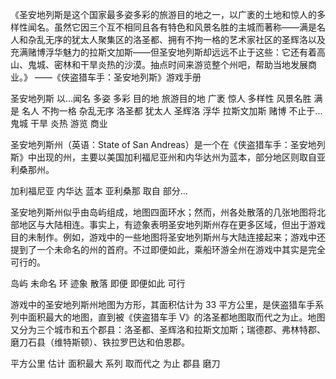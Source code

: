 <!-- https://gta.fandom.com/zh/wiki/State_of_San_Andreas_(3D世界) -->

《圣安地列斯是这个国家最多姿多彩的旅游目的地之一，以广袤的土地和惊人的多样性闻名。虽然它因三个互不相同且各有特色和风景名胜的主城而著称——满是名人和杂乱无序的犹太人聚集区的洛圣都、拥有不拘一格的艺术家社区的圣辉洛以及充满赌博浮华魅力的拉斯文加斯——但圣安地列斯却远远不止于这些：它还有着高山、鬼城、密林和干旱炎热的沙漠。抽点时间来游览整个州吧，帮助当地发展商业。》
——《侠盗猎车手：圣安地列斯》游戏手册

圣安地列斯 <!-- Сан-Андреас -->
以...闻名 <!-- известен своими ... -->
多姿 <!-- разнообразный -->
多彩 <!-- красочный -->
目的地 <!-- целевое место, дестинация -->
旅游目的地 <!-- туристическое место -->
广袤 <!-- обширный, широкий -->
惊人 <!-- поразительный, изумительный -->
多样性 <!-- разнообразие -->
风景名胜 <!-- знаменитые места -->
满是 <!-- повсюду -->
名人 <!-- знаменитость -->
不拘一格 <!-- оригинальный -->
杂乱无序 <!-- беспорядочный -->
洛圣都 <!-- Лос-Сантос -->
犹太人 <!-- евреи -->
圣辉洛 <!-- Сан-Фиерро -->
浮华 <!-- показной, напыщенный -->
拉斯文加斯 <!-- Лас-Вентурас -->
赌博 <!-- азартные игры -->
不止于... <!-- не ограничивается ... -->
鬼城 <!-- город-призрак -->
干旱 <!-- засушливое (место) -->
炎热 <!-- палящий, знойный -->
游览 <!-- путешествовать (по городу) -->
商业 <!-- коммерция, торговля -->

<!--
"Сан-Андреас это одно из самых разнообразных и красочных туристических мест страны, которое знаменито своими обширными землями и поразительной непохожестью (разнообразием). Хоть он и известен тремя крупными городами, что не связаны друг с другом и по-своему уникальными и в которых находятся знаменитые места - Лос-Сантос, где повсюду знаменитости и безобразные районы, где скапливаются евреи; Сан-Фиерро с его уникальным художественным замыслом; Лас-Вентурас, полный азартных игр и очаровательных декораций - однако Сан-Андреас далеко не ограничивается лишь ими: также есть высокие горы, города-призраки, густые леса и засушливые знойные пустыни. Потратьте немного времени, чтобы путешествовать по всему штату. Помогите местному бизнесу развиваться."
- из руководства по игре GTA:SA
-->

圣安地列斯州（英语：State of San Andreas）是一个在《侠盗猎车手：圣安地列斯》中出现的州，主要以美国加利福尼亚州和内华达州为蓝本，部分地区则取自亚利桑那州。

加利福尼亚 <!-- Калифорния -->
内华达 <!-- Невада -->
蓝本 <!-- прототип -->
亚利桑那 <!-- Аризона -->
取自 <!-- получен из -->
部分... <!-- часть ... -->

<!--
Сан-Андреас это штат, который появляется в игре GTA:SA, в основном, прототипом выступили американские Калифорния и Невада, частью районов происходит от Аризоны.
-->

圣安地列斯州似乎由岛屿组成，地图四面环水；然而，州各处散落的几张地图将北部地区与大陆相连。事实上，有迹象表明圣安地列斯州存在更多区域，但出于游戏目的未制作。例如，游戏中的一些地图将圣安地列斯州与大陆连接起来；游戏中还提到了一个未命名的州的首府。不过即便如此，乘船环游全州在游戏中其实是完全可行的。

岛屿 <!-- остров -->
未命名 <!-- неизвестный -->
环 <!-- окружать -->
迹象 <!-- следы, признаки -->
散落 <!-- разбрасывать -->
即便 <!-- пусть даже -->
即便如此 <!-- пусть даже так -->
可行 <!-- осуществимо -->

<!--
Сан-Андреас как будто состоит из островов, карта со всех сторон окружена водой. Однако, несколько повсюду разбросанных карт штата на северном районе соединялись с большим континентом. На самом деле, остались следы по которым видно, что в Сан-Андреасе находилось еще больше районов, но исходя из целей игры они не были создано. Например, на некоторых картах внутри игры штат Сан-Андреас соединен с большим континентом. В игре также упоминается неизвестная столица штата. Пусть даже так, однако, проплыть вокруг всего штата на лодке, на самом деле, полностью осуществимо.
-->

游戏中的圣安地列斯州地图为方形，其面积估计为 33 平方公里，是侠盗猎车手系列中面积最大的地图，直到被《侠盗猎车手 V》的洛圣都地图取而代之为止。地图又分为三个城市和五个郡县：洛圣都、圣辉洛和拉斯文加斯；瑞德郡、弗林特郡、磨刀石县（维特斯顿）、铁拉罗巴达和伯恩郡。

平方公里 <!-- квадратный километр -->
估计 <!-- оценивать -->
面积最大 <!-- самый большой по площади -->
系列 <!-- серия -->
取而代之 <!-- замещать -->
为止 <!-- включительно -->
郡县 <!-- округ -->
磨刀 <!-- точить нож -->

<!--
Карта Сан-Андреаса в игре имеет форму квадрата, его территория оценивается в 33 кв. км. Это самая большой по площади карта в серии GTA, вплоть до того, что вытесняет (включительно?) Лос-Сантос из GTA V. Карта разделена на 3 города и 5 округов: Лос-Сантос, Сан-Фиерро, Лас-Вентурас; Ред Каунти, Флинт Каунти, Уэтстоун, Тьерра-Робада и Боун Каунти.
-->
